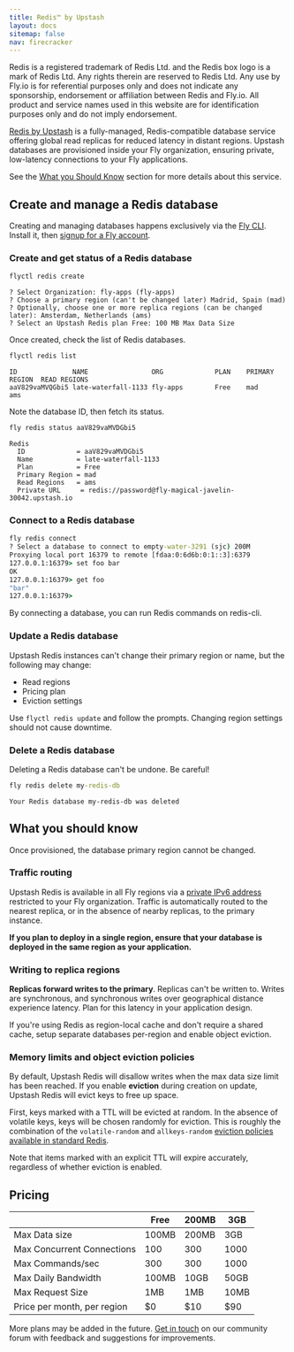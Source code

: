 ```yaml
---
title: Redis™ by Upstash
layout: docs
sitemap: false
nav: firecracker
---
```


<aside class="callout">
  Redis is a registered trademark of Redis Ltd. and the Redis box logo is a mark of Redis Ltd. Any rights therein are reserved to Redis Ltd. Any use by Fly.io is for referential purposes only and does not indicate any sponsorship, endorsement or affiliation between Redis and Fly.io. All product and service names used in this website are for identification purposes only and do not imply endorsement.
</aside>

[Redis by Upstash](https://docs.upstash.com/redis) is a fully-managed, Redis-compatible database service offering global read replicas for reduced latency in distant regions. Upstash databases are provisioned inside your Fly organization, ensuring private, low-latency connections to your Fly applications.

See the [What you Should Know](#what-you-should-know) section for more details about this service.
## Create and manage a Redis database

Creating and managing databases happens exclusively via the [Fly CLI](/docs/hands-on/install-flyctl/). Install it, then [signup for a Fly account](https://fly.io/docs/getting-started/log-in-to-fly/).

### Create and get status of a Redis database

```cmd
flyctl redis create
```
```output
? Select Organization: fly-apps (fly-apps)
? Choose a primary region (can't be changed later) Madrid, Spain (mad)
? Optionally, choose one or more replica regions (can be changed later): Amsterdam, Netherlands (ams)
? Select an Upstash Redis plan Free: 100 MB Max Data Size
```

Once created, check the list of Redis databases.

```cmd
flyctl redis list
```
```output
ID             	NAME               	ORG          	PLAN	PRIMARY REGION	READ REGIONS
aaV829vaMVQGbi5	late-waterfall-1133	fly-apps     	Free	mad           	ams
```

Note the database ID, then fetch its status.

```cmd
fly redis status aaV829vaMVDGbi5
```
```output
Redis
  ID             = aaV829vaMVDGbi5
  Name           = late-waterfall-1133
  Plan           = Free
  Primary Region = mad
  Read Regions   = ams
  Private URL     = redis://password@fly-magical-javelin-30042.upstash.io
```

### Connect to a Redis database
```cmd
fly redis connect
? Select a database to connect to empty-water-3291 (sjc) 200M
Proxying local port 16379 to remote [fdaa:0:6d6b:0:1::3]:6379
127.0.0.1:16379> set foo bar
OK
127.0.0.1:16379> get foo
"bar"
127.0.0.1:16379>
```

By connecting a database, you can run Redis commands on redis-cli.

### Update a Redis database

Upstash Redis instances can't change their primary region or name, but the following may change:

* Read regions
* Pricing plan
* Eviction settings

Use `flyctl redis update` and follow the prompts. Changing region settings should not cause downtime.

### Delete a Redis database

Deleting a Redis database can't be undone. Be careful!

```cmd
fly redis delete my-redis-db
```
```output
Your Redis database my-redis-db was deleted
```

## What you should know

Once provisioned, the database primary region cannot be changed.

### Traffic routing

Upstash Redis is available in all Fly regions via a [private IPv6 address](/docs/reference/private-networking/#flycast-private-load-balancing) restricted to your Fly organization. Traffic is automatically routed to the nearest replica, or in the absence of nearby replicas, to the primary instance.

**If you plan to deploy in a single region, ensure that your database is deployed in the same region as your application.**

### Writing to replica regions

**Replicas forward writes to the primary**. Replicas can't be written to. Writes are synchronous, and synchronous writes over geographical distance experience latency. Plan for this latency in your application design.

If you're using Redis as region-local cache and don't require a shared cache, setup separate databases per-region and enable object eviction.

### Memory limits and object eviction policies

By default, Upstash Redis will disallow writes when the max data size limit has been reached. If you enable **eviction** during creation on update, Upstash Redis will evict keys to free up space.

First, keys marked with a TTL will be evicted at random. In the absence of volatile keys, keys will be chosen randomly for eviction. This is roughly the combination of the `volatile-random` and `allkeys-random` [eviction policies available in standard Redis](https://redis.io/docs/manual/eviction/).

Note that items marked with an explicit TTL will expire accurately, regardless of whether eviction is enabled.

## Pricing

| | Free | 200MB | 3GB |
|------|------|-------|-------|
|Max Data size|100MB|200MB|3GB|
|Max Concurrent Connections|100|300|1000|
|Max Commands/sec|300|300|1000|
|Max Daily Bandwidth|100MB|10GB|50GB|
|Max Request Size|1MB|1MB|10MB|
|Price per month, per region|$0|$10|$90|

More plans may be added in the future. [Get in touch](https://community.fly.io) on our community forum with feedback and suggestions for improvements.
